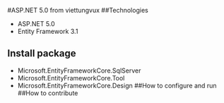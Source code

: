 #ASP.NET 5.0 from viettungvux
##Technologies
- ASP.NET 5.0
- Entity Framework 3.1
## Install package
- Microsoft.EntityFrameworkCore.SqlServer
- Microsoft.EntityFrameworkCore.Tool
- Microsoft.EntityFrameworkCore.Design
##How to configure and run
##How to contribute